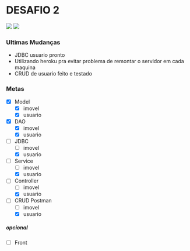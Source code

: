# DESAFIO 2
![](https://img.shields.io/badge/progresso-44%25-yellowgreen.svg) ![](https://img.shields.io/github/last-commit/Gabriel-Santiago/Mandacaru_Desafio2?label=ultimo%20commit&style=flat)
### Ultimas Mudanças

- JDBC usuario pronto
- Utilizando heroku pra evitar problema de remontar o servidor em cada maquina
- CRUD de usuario feito e testado

### Metas
- [x] Model
	- [x] imovel
	- [x] usuario
- [x] DAO
	- [x] imovel
	- [x] usuario
- [ ] JDBC
	- [ ] imovel
	- [x] usuario
- [ ] Service
	- [ ] imovel
	- [x] usuario
- [ ] Controller
	- [ ] imovel
	- [x] usuario
- [ ] CRUD Postman
	- [ ] imovel
	- [x] usuario
	
##### opcional
- [ ] Front